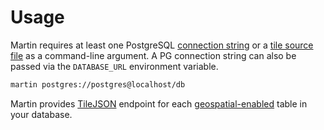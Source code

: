 # Usage

Martin requires at least one PostgreSQL [connection string](pg-connections.md) or a [tile source file](sources-files.md)
as a command-line argument. A PG connection string can also be passed via the `DATABASE_URL` environment variable.

```bash
martin postgres://postgres@localhost/db
```

Martin provides [TileJSON](https://github.com/mapbox/tilejson-spec) endpoint for
each [geospatial-enabled](https://postgis.net/docs/using_postgis_dbmanagement.html#geometry_columns) table in your
database.
